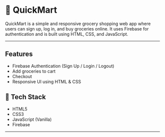 # 🛒 QuickMart

QuickMart is a simple and responsive grocery shopping web app where users can sign up, log in, and buy groceries online. It uses Firebase for authentication and is built using HTML, CSS, and JavaScript.

---

##  Features

- Firebase Authentication (Sign Up / Login / Logout)
- Add groceries to cart
- Checkout
- Responsive UI using HTML & CSS

  
## 🚀 Tech Stack

- HTML5
- CSS3
- JavaScript (Vanilla)
- Firebase

---
